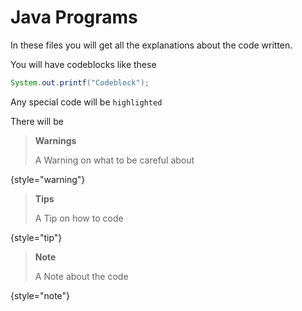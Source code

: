 # Java Programs

In these files you will get all the explanations about the code written.

You will have codeblocks like these
```Java
System.out.printf("Codeblock");
```

Any special code will be `highlighted`

There will be
> **Warnings**
> 
> A Warning on what to be careful about
> 

{style="warning"}

> **Tips**
> 
> A Tip on how to code
> 

{style="tip"}

> **Note**
> 
> A Note about the code
> 

{style="note"}